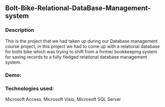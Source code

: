 ## Bolt-Bike-Relational-DataBase-Management-system

### Description
This is the project that we had taken up during our Database management course project, in this project we had to come up with a relational database for bolts bike which was trying to shift from a former bookkeeping system for saving records to a fully fledged relational database management system.

### Demo:

### Technologies used: 
Microsoft Access, Microsoft Visio, Microsoft SQL Server

